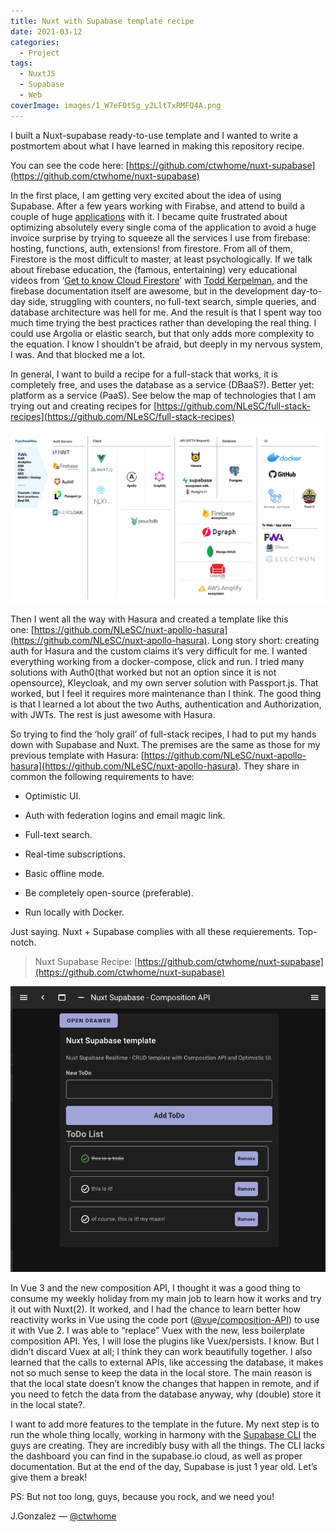 ```yaml
---
title: Nuxt with Supabase template recipe
date: 2021-03-12
categories:
  - Project
tags:
  - NuxtJS
  - Supabase
  - Web
coverImage: images/1_W7eF0tSg_y2LltTxRMFQ4A.png
---
```


I built a Nuxt-supabase ready-to-use template and I wanted to write a postmortem about what I have learned in making this repository recipe.

You can see the code here: [https://github.com/ctwhome/nuxt-supabase](https://github.com/ctwhome/nuxt-supabase)

In the first place, I am getting very excited about the idea of using Supabase. After a few years working with Firabse, and attend to build a couple of huge [applications](http://ideasdiamond.com/) with it. I became quite frustrated about optimizing absolutely every single coma of the application to avoid a huge invoice surprise by trying to squeeze all the services I use from firebase: hosting, functions, auth, extensions! from firestore. From all of them, Firestore is the most difficult to master, at least psychologically. If we talk about firebase education, the (famous, entertaining) very educational videos from ‘[Get to know Cloud Firestore](https://www.youtube.com/watch?v=v_hR4K4auoQ&list=PLl-K7zZEsYLluG5MCVEzXAQ7ACZBCuZgZ)’ with [Todd Kerpelman](https://ctwhome.com/undefined), and the firebase documentation itself are awesome, but in the development day-to-day side, struggling with counters, no full-text search, simple queries, and database architecture was hell for me. And the result is that I spent way too much time trying the best practices rather than developing the real thing. I could use Argolia or elastic search, but that only adds more complexity to the equation. I know I shouldn't be afraid, but deeply in my nervous system, I was. And that blocked me a lot.

In general, I want to build a recipe for a full-stack that works, it is completely free, and uses the database as a service (DBaaS?). Better yet: platform as a service (PaaS). See below the map of technologies that I am trying out and creating recipes for [https://github.com/NLeSC/full-stack-recipes](https://github.com/NLeSC/full-stack-recipes)

![My Own full stack of depth research](images/1*iTLJzfq-qpHsf7QnaJepFA.png)

Then I went all the way with Hasura and created a template like this one: [https://github.com/NLeSC/nuxt-apollo-hasura](https://github.com/NLeSC/nuxt-apollo-hasura). Long story short: creating auth for Hasura and the custom claims it’s very difficult for me. I wanted everything working from a docker-compose, click and run. I tried many solutions with Auth0(that worked but not an option since it is not opensource), Kleycloak, and my own server solution with Passport.js. That worked, but I feel it requires more maintenance than I think. The good thing is that I learned a lot about the two Auths, authentication and Authorization, with JWTs. The rest is just awesome with Hasura.

So trying to find the ‘holy grail’ of full-stack recipes, I had to put my hands down with Supabase and Nuxt. The premises are the same as those for my previous template with Hasura: [https://github.com/NLeSC/nuxt-apollo-hasura](https://github.com/NLeSC/nuxt-apollo-hasura). They share in common the following requirements to have:

- Optimistic UI.

- Auth with federation logins and email magic link.

- Full-text search.

- Real-time subscriptions.

- Basic offline mode.

- Be completely open-source (preferable).

- Run locally with Docker.

Just saying. Nuxt + Supabase complies with all these requierements. Top-notch.

> Nuxt Supabase Recipe: [https://github.com/ctwhome/nuxt-supabase](https://github.com/ctwhome/nuxt-supabase)

![](./images/0*hADHoOaaivxwSvbW.png)

In Vue 3 and the new composition API, I thought it was a good thing to consume my weekly holiday from my main job to learn how it works and try it out with Nuxt(2). It worked, and I had the chance to learn better how reactivity works in Vue using the code port ([@vu](http://twitter.com/vuw/composition-api)e[/composition-API](http://twitter.com/vuw/composition-api)) to use it with Vue 2. I was able to “replace” Vuex with the new, less boilerplate composition API. Yes, I will lose the plugins like Vuex/persists. I know. But I didn’t discard Vuex at all; I think they can work beautifully together. I also learned that the calls to external APIs, like accessing the database, it makes not so much sense to keep the data in the local store. The main reason is that the local state doesn’t know the changes that happen in remote, and if you need to fetch the data from the database anyway, why (double) store it in the local state?.

I want to add more features to the template in the future. My next step is to run the whole thing locally, working in harmony with the [Supabase CLI](https://github.com/supabase/cli) the guys are creating. They are incredibly busy with all the things. The CLI lacks the dashboard you can find in the supabase.io cloud, as well as proper documentation. But at the end of the day, Supabase is just 1 year old. Let’s give them a break!

PS: But not too long, guys, because you rock, and we need you!

J.Gonzalez — [@ctwhome](http://twitter.com/ctwhome)
